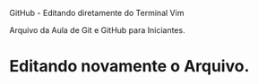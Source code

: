 GitHub - Editando diretamente do Terminal Vim

Arquivo da Aula de Git e GitHub para Iniciantes.
# Editando novamente o Arquivo.
